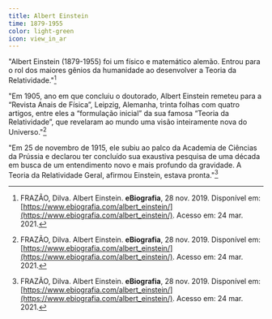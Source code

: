 ```yaml
---
title: Albert Einstein
time: 1879-1955
color: light-green
icon: view_in_ar
---
```


"Albert Einstein (1879-1955) foi um físico e matemático alemão. Entrou para o rol dos maiores gênios da humanidade ao desenvolver a Teoria da Relatividade."[^frazao]

"Em 1905, ano em que concluiu o doutorado, Albert Einstein remeteu para a “Revista Anais de Física”, Leipzig, Alemanha, trinta folhas com quatro artigos, entre eles a “formulação inicial” da sua famosa “Teoria da Relatividade”, que revelaram ao mundo uma visão inteiramente nova do Universo."[^frazao]

"Em 25 de novembro de 1915, ele subiu ao palco da Academia de Ciências da Prússia e declarou ter concluído sua exaustiva pesquisa de uma década em busca de um entendimento novo e mais profundo da gravidade. A Teoria da Relatividade Geral, afirmou Einstein, estava pronta."[^frazao]

[^frazao]: FRAZÃO, Dilva. Albert Einstein. **eBiografia**, 28 nov. 2019. Disponível em: [https://www.ebiografia.com/albert_einstein/](https://www.ebiografia.com/albert_einstein/). Acesso em: 24 mar. 2021.